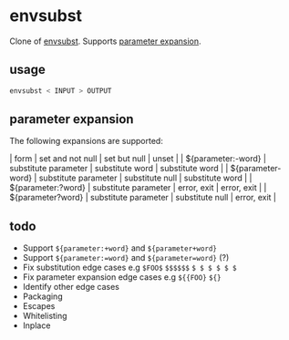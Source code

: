 # envsubst

Clone of [envsubst](https://www.gnu.org/software/gettext/manual/html_node/envsubst-Invocation.html). Supports [parameter expansion](http://pubs.opengroup.org/onlinepubs/009695399/utilities/xcu_chap02.html#tag_02_06_02).

## usage

```bash
envsubst < INPUT > OUTPUT
```

## parameter expansion

The following expansions are supported:

| form | set and not null | set but null | unset |
| ${parameter:-word} | substitute parameter | substitute word | substitute word |
| ${parameter-word} | substitute parameter | substitute null | substitute word |
| ${parameter:?word} | substitute parameter | error, exit | error, exit |
| ${parameter?word} | substitute parameter | substitute null | error, exit |

## todo

* Support `${parameter:+word}` and `${parameter+word}`
* Support `${parameter:=word}` and `${parameter=word}` (?)
* Fix substitution edge cases e.g `$FOO$` `$$$$$$` `$ $ $ $ $ $`
* Fix parameter expansion edge cases e.g `${{FOO}` `${}`
* Identify other edge cases
* Packaging
* Escapes
* Whitelisting
* Inplace
